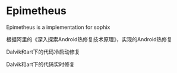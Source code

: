# Epimetheus
Epimetheus is a implementation for sophix

根据阿里的《深入探索Android热修复技术原理》，实现的Android热修复

Dalvik和art下的代码冷启动修复

Dalvik和art下的代码实时修复
